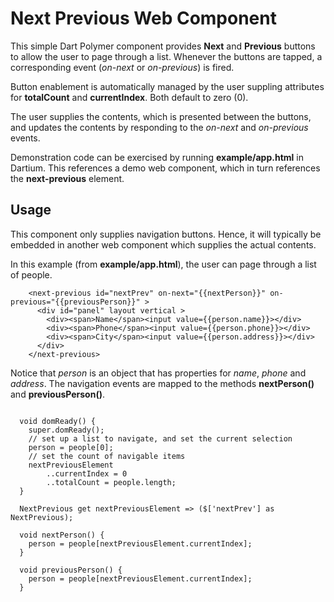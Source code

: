 Next Previous Web Component
========

This simple Dart Polymer component provides **Next** and **Previous** buttons to allow the user to page through a list. Whenever the buttons are tapped, a corresponding event (_on-next_ or _on-previous_) is fired.

Button enablement is automatically managed by the user suppling attributes for **totalCount** and **currentIndex**. Both default to zero (0). 

The user supplies the contents, which is presented between the buttons, and updates the contents by responding to the _on-next_ and _on-previous_ events.
  
Demonstration code can be exercised by running **example/app.html** in Dartium. This references a demo web component, which in turn references the **next-previous** element.

Usage
-------

This component only supplies navigation buttons. Hence, it will typically be embedded in another web component which supplies the actual contents.

In this example (from **example/app.html**), the user can page through a list of people.

```
    <next-previous id="nextPrev" on-next="{{nextPerson}}" on-previous="{{previousPerson}}" >
      <div id="panel" layout vertical >
        <div><span>Name</span><input value={{person.name}}></div>
        <div><span>Phone</span><input value={{person.phone}}></div>
        <div><span>City</span><input value={{person.address}}></div>
      </div>
    </next-previous> 
```

Notice that _person_ is an object that has properties for _name_, _phone_ and _address_. The navigation events are mapped to the methods **nextPerson()** and **previousPerson()**.

```

  void domReady() {
    super.domReady();
    // set up a list to navigate, and set the current selection
    person = people[0];
    // set the count of navigable items
    nextPreviousElement
        ..currentIndex = 0
        ..totalCount = people.length;
  }

  NextPrevious get nextPreviousElement => ($['nextPrev'] as NextPrevious);

  void nextPerson() {
    person = people[nextPreviousElement.currentIndex];
  }

  void previousPerson() {
    person = people[nextPreviousElement.currentIndex];
  }
  
```





